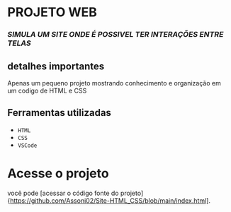 # **PROJETO WEB**

### *SIMULA UM SITE ONDE É POSSIVEL TER INTERAÇÕES ENTRE TELAS*

## **detalhes importantes**

Apenas um pequeno projeto mostrando conhecimento e organização em um codigo de HTML e CSS

## Ferramentas utilizadas

- `HTML`
- `CSS`
- `VSCode`

# Acesse o projeto
você pode [acessar o código fonte do projeto] {https://github.com/Assoni02/Site-HTML_CSS/blob/main/index.html].
